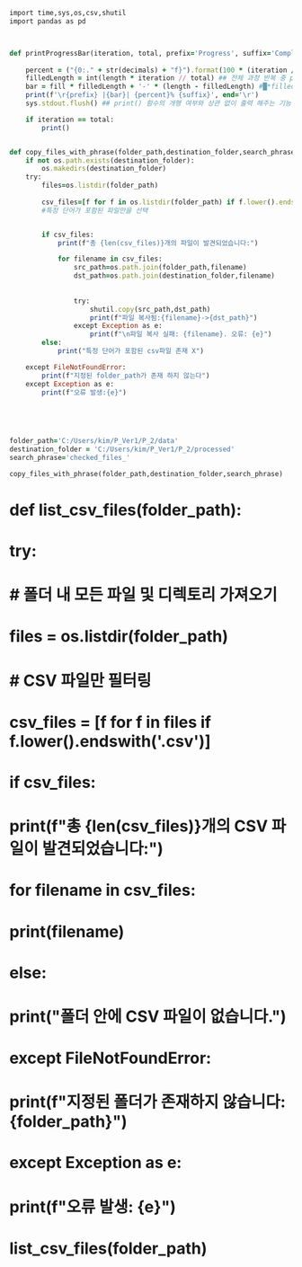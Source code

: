```ruby
import time,sys,os,csv,shutil
import pandas as pd



def printProgressBar(iteration, total, prefix='Progress', suffix='Complete', decimals=1, length=50, fill='█'):
   
    percent = ("{0:." + str(decimals) + "f}").format(100 * (iteration / float(total))) ##반복
    filledLength = int(length * iteration // total) ## 전체 과정 반복 중 progressbar가 얼마나 차야 하는지를 보여주는 역할
    bar = fill * filledLength + '-' * (length - filledLength) #█*filledLength + /"-"*(전체 length-채워져 있는 영역)=█*filledLength ////"-"* 안채워져 있는 부분
    print(f'\r{prefix} |{bar}| {percent}% {suffix}', end='\r')
    sys.stdout.flush() ## print() 함수의 개행 여부와 상관 없이 출력 해주는 기능

    if iteration == total:
        print()


def copy_files_with_phrase(folder_path,destination_folder,search_phrase):
    if not os.path.exists(destination_folder):
        os.makedirs(destination_folder)
    try:
        files=os.listdir(folder_path)
        
        csv_files=[f for f in os.listdir(folder_path) if f.lower().endswith('.csv') and search_phrase in f.lower()] #특정 폴더 내 파일 목록에서 csv파일 만을 필터링
        #특정 단어가 포함된 파일만을 선택


        if csv_files:
            print(f"총 {len(csv_files)}개의 파일이 발견되었습니다:")

            for filename in csv_files:
                src_path=os.path.join(folder_path,filename)
                dst_path=os.path.join(destination_folder,filename)
                
                
                try:
                    shutil.copy(src_path,dst_path)
                    print(f"파일 복사됨:{filename}->{dst_path}")
                except Exception as e:
                    print(f"\n파일 복사 실패: {filename}. 오류: {e}")
        else:
            print("특정 단어가 포함된 csv파일 존재 X")

    except FileNotFoundError:
        print(f"지정된 folder_path가 존재 하지 않는다")
    except Exception as e:
        print(f"오류 발생:{e}")

                
        


folder_path='C:/Users/kim/P_Ver1/P_2/data'
destination_folder = 'C:/Users/kim/P_Ver1/P_2/processed'
search_phrase='checked_files_'

copy_files_with_phrase(folder_path,destination_folder,search_phrase)
```

# def list_csv_files(folder_path):

#     try:
#         # 폴더 내 모든 파일 및 디렉토리 가져오기
#         files = os.listdir(folder_path)
        
#         # CSV 파일만 필터링
#         csv_files = [f for f in files if f.lower().endswith('.csv')]
        
#         if csv_files:
#             print(f"총 {len(csv_files)}개의 CSV 파일이 발견되었습니다:")
#             for filename in csv_files:
#                 print(filename)
#         else:
#             print("폴더 안에 CSV 파일이 없습니다.")
    
#     except FileNotFoundError:
#         print(f"지정된 폴더가 존재하지 않습니다: {folder_path}")
#     except Exception as e:
#         print(f"오류 발생: {e}")

# list_csv_files(folder_path)
